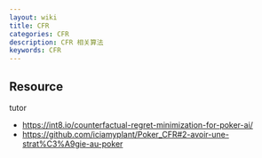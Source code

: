 ```yaml
---
layout: wiki
title: CFR
categories: CFR
description: CFR 相关算法
keywords: CFR
---
```


## Resource

tutor 

- https://int8.io/counterfactual-regret-minimization-for-poker-ai/
- https://github.com/iciamyplant/Poker_CFR#2-avoir-une-strat%C3%A9gie-au-poker

